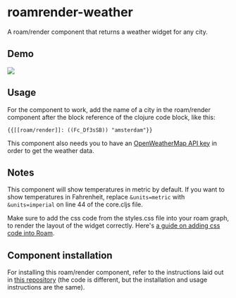 # roamrender-weather
A roam/render component that returns a weather widget for any city.

## Demo

![](https://github.com/clarapastore/roamrender-weather/blob/main/demo-weather.gif)

## Usage

For the component to work, add the name of a city in the roam/render component after the block reference of the clojure code block, like this:

`{{[[roam/render]]: ((Fc_Df3sSB)) "amsterdam"}}`

This component also needs you to have an [OpenWeatherMap API key](https://openweathermap.org/api) in order to get the weather data.

## Notes

This component will show temperatures in metric by default. If you want to show temperatures in Fahrenheit, replace `&units=metric` with `&units=imperial` on line 44 of the core.cljs file.

Make sure to add the css code from the styles.css file into your roam graph, to render the layout of the widget correctly. Here's [a guide on adding css code into Roam](https://thinkstack.club/how-to-add-custom-css-in-roam/#:~:text=The%20simplest%20way%20to%20add,it%20to%20load%20the%20CSS.). 

## Component installation

For installing this roam/render component, refer to the instructions laid out in [this repository](https://github.com/clarapastore/youglish-roam-dutch/blob/main/README.md#installation) (the code is different, but the installation and usage instructions are the same).


